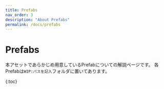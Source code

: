 ```yaml
---
title: Prefabs
nav_order: 3
description: "About Prefabs"
permalink: /docs/prefabs
---
```


# Prefabs

本アセットであらかじめ用意しているPrefabについての解説ページです。
各Prefabは`WIP:パスを記入`フォルダに置いてあります。

{:toc}


